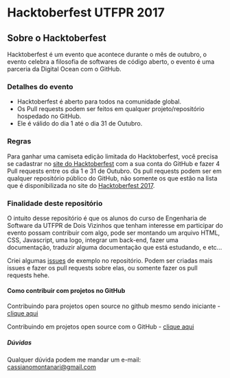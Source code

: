 # Hacktoberfest UTFPR 2017
## Sobre o Hacktoberfest

Hacktoberfest é um evento que acontece durante o mês de outubro, o evento celebra a filosofia de softwares de código aberto, o evento é uma parceria da Digital Ocean com o GitHub.

### Detalhes do evento

- Hacktoberfest é aberto para todos na comunidade global.
- Os Pull requests podem ser feitos em qualquer projeto/repositório hospedado no GitHub.
- Ele é válido do dia 1 até o dia 31 de Outubro.

### Regras

Para ganhar uma camiseta edição limitada do Hacktoberfest, você precisa se cadastrar no [site do Hacktoberfest](https://hacktoberfest.digitalocean.com/sign_up/register) com a sua conta do GitHub e fazer 4 Pull requests entre os dia 1 e 31 de Outubro. Os pull requests podem ser em qualquer repositório público do GitHub, não somente os que estão na lista que é disponibilizada no site do [Hacktoberfest 2017](https://hacktoberfest.digitalocean.com).

### Finalidade deste repositório

O intuito desse repositório é que os alunos do curso de Engenharia de Software da UTFPR de Dois Vizinhos que tenham interesse em participar do evento possam contribuir com algo, pode ser montando um arquivo HTML, CSS, Javascript, uma logo, integrar um back-end, fazer uma documentação, traduzir alguma documentação que está estudando, e etc...

Criei algumas [issues](https://github.com/cassianomon/HacktoberfestUTFPR/issues) de exemplo no repositório. Podem ser criadas mais issues e fazer os pull requests sobre elas, ou somente fazer os pull requests hehe.

#### Como contribuir com projetos no GitHub

Contribuindo para projetos open source no github mesmo sendo iniciante - [clique aqui](https://woliveiras.com.br/posts/contribuindo-para-projetos-open-source-no-github-mesmo-sendo-iniciante/)

Contribuindo em projetos open source com o GitHub - [clique aqui](https://tableless.com.br/contribuindo-em-projetos-open-source-com-o-github/)

##### Dúvidas
Qualquer dúvida podem me mandar um e-mail: [cassianomontanari@gmail.com](mailto:cassianomontanari@gmail..com)
